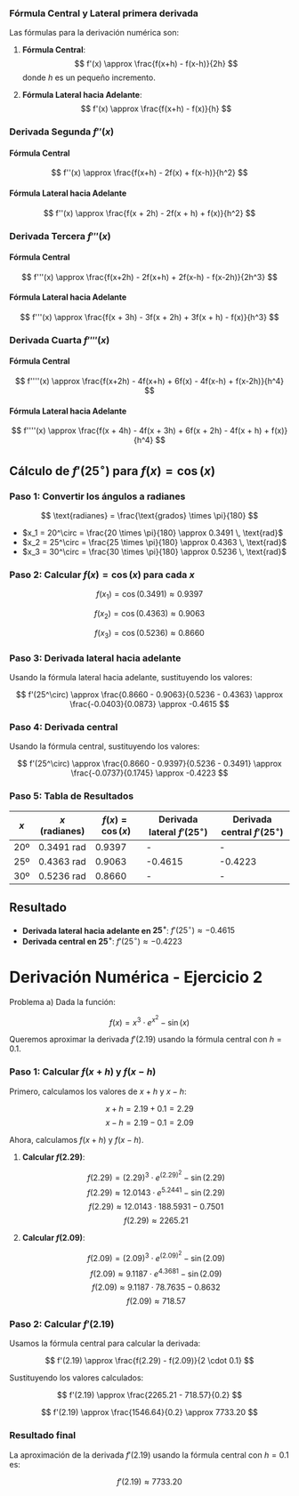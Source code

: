 ### Fórmula Central y Lateral primera derivada

Las fórmulas para la derivación numérica son:

1. **Fórmula Central**:
   $$
   f'(x) \approx \frac{f(x+h) - f(x-h)}{2h}
   $$
   donde $h$ es un pequeño incremento.

2. **Fórmula Lateral hacia Adelante**:
   $$
   f'(x) \approx \frac{f(x+h) - f(x)}{h}
   $$
### Derivada Segunda $f''(x)$

#### Fórmula Central

$$
f''(x) \approx \frac{f(x+h) - 2f(x) + f(x-h)}{h^2}
$$

#### Fórmula Lateral hacia Adelante

$$
f''(x) \approx \frac{f(x + 2h) - 2f(x + h) + f(x)}{h^2}
$$

### Derivada Tercera $f'''(x)$

#### Fórmula Central

$$
f'''(x) \approx \frac{f(x+2h) - 2f(x+h) + 2f(x-h) - f(x-2h)}{2h^3}
$$

#### Fórmula Lateral hacia Adelante

$$
f'''(x) \approx \frac{f(x + 3h) - 3f(x + 2h) + 3f(x + h) - f(x)}{h^3}
$$

### Derivada Cuarta $f''''(x)$

#### Fórmula Central

$$
f''''(x) \approx \frac{f(x+2h) - 4f(x+h) + 6f(x) - 4f(x-h) + f(x-2h)}{h^4}
$$

#### Fórmula Lateral hacia Adelante

$$
f''''(x) \approx \frac{f(x + 4h) - 4f(x + 3h) + 6f(x + 2h) - 4f(x + h) + f(x)}{h^4}
$$
## Cálculo de $f'(25^\circ)$ para $f(x) = \cos(x)$
### Paso 1: Convertir los ángulos a radianes

$$
\text{radianes} = \frac{\text{grados} \times \pi}{180}
$$

- $x_1 = 20^\circ = \frac{20 \times \pi}{180} \approx 0.3491 \, \text{rad}$
- $x_2 = 25^\circ = \frac{25 \times \pi}{180} \approx 0.4363 \, \text{rad}$
- $x_3 = 30^\circ = \frac{30 \times \pi}{180} \approx 0.5236 \, \text{rad}$

### Paso 2: Calcular $f(x) = \cos(x)$ para cada $x$

$$
f(x_1) = \cos(0.3491) \approx 0.9397
$$

$$
f(x_2) = \cos(0.4363) \approx 0.9063
$$

$$
f(x_3) = \cos(0.5236) \approx 0.8660
$$

### Paso 3: Derivada lateral hacia adelante

Usando la fórmula lateral hacia adelante, sustituyendo los valores:

$$
f'(25^\circ) \approx \frac{0.8660 - 0.9063}{0.5236 - 0.4363} \approx \frac{-0.0403}{0.0873} \approx -0.4615
$$

### Paso 4: Derivada central

Usando la fórmula central, sustituyendo los valores:

$$
f'(25^\circ) \approx \frac{0.8660 - 0.9397}{0.5236 - 0.3491} \approx \frac{-0.0737}{0.1745} \approx -0.4223
$$

### Paso 5: Tabla de Resultados

| $x$ | $x$ (radianes) | $f(x) = \cos(x)$ | Derivada lateral $f'(25^\circ)$ | Derivada central $f'(25^\circ)$ |
| --- | -------------- | ---------------- | ------------------------------- | ------------------------------- |
| 20º | 0.3491 rad     | 0.9397           | -                               | -                               |
| 25º | 0.4363 rad     | 0.9063           | -0.4615                         | -0.4223                         |
| 30º | 0.5236 rad     | 0.8660           | -                               | -                               |
## Resultado

- **Derivada lateral hacia adelante en $25^\circ$**: $f'(25^\circ) \approx -0.4615$
- **Derivada central en $25^\circ$**: $f'(25^\circ) \approx -0.4223$

# Derivación Numérica - Ejercicio 2

Problema a)
Dada la función:

$$
f(x) = x^3 \cdot e^{x^2} - \sin(x)
$$

Queremos aproximar la derivada $f'(2.19)$ usando la fórmula central con $h = 0.1$.

### Paso 1: Calcular $f(x+h)$ y $f(x-h)$

Primero, calculamos los valores de $x+h$ y $x-h$:

$$
x+h = 2.19 + 0.1 = 2.29
$$
$$
x-h = 2.19 - 0.1 = 2.09
$$

Ahora, calculamos $f(x+h)$ y $f(x-h)$.

1. **Calcular $f(2.29)$**:

   $$
   f(2.29) = (2.29)^3 \cdot e^{(2.29)^2} - \sin(2.29)
   $$
   $$
   f(2.29) \approx 12.0143 \cdot e^{5.2441} - \sin(2.29)
   $$
   $$
   f(2.29) \approx 12.0143 \cdot 188.5931 - 0.7501
   $$
   $$
   f(2.29) \approx 2265.21
   $$

2. **Calcular $f(2.09)$**:

   $$
   f(2.09) = (2.09)^3 \cdot e^{(2.09)^2} - \sin(2.09)
   $$
   $$
   f(2.09) \approx 9.1187 \cdot e^{4.3681} - \sin(2.09)
   $$
   $$
   f(2.09) \approx 9.1187 \cdot 78.7635 - 0.8632
   $$
   $$
   f(2.09) \approx 718.57
   $$

### Paso 2: Calcular $f'(2.19)$

Usamos la fórmula central para calcular la derivada:

$$
f'(2.19) \approx \frac{f(2.29) - f(2.09)}{2 \cdot 0.1}
$$

Sustituyendo los valores calculados:

$$
f'(2.19) \approx \frac{2265.21 - 718.57}{0.2}
$$

$$
f'(2.19) \approx \frac{1546.64}{0.2} \approx 7733.20
$$

### Resultado final

La aproximación de la derivada $f'(2.19)$ usando la fórmula central con $h = 0.1$ es:

$$
f'(2.19) \approx 7733.20
$$
